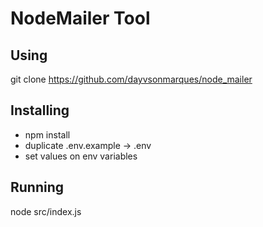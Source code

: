 # NodeMailer Tool

## Using

git clone https://github.com/dayvsonmarques/node_mailer

## Installing

- npm install
- duplicate .env.example -> .env
- set values on env variables

## Running

node src/index.js
